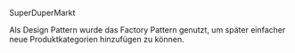 SuperDuperMarkt

Als Design Pattern wurde das Factory Pattern genutzt, um später einfacher neue Produktkategorien hinzufügen zu können.
